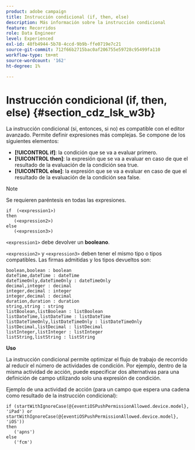 ```yaml
---
product: adobe campaign
title: Instrucción condicional (if, then, else)
description: Más información sobre la instrucción condicional
feature: Recorridos
role: Data Engineer
level: Experienced
exl-id: 48fb4944-5b78-4ccd-9b9b-ffe0719e7c21
source-git-commit: 712f66b2715bac0af206755e59728c95499fa110
workflow-type: tm+mt
source-wordcount: '162'
ht-degree: 1%

---
```


# Instrucción condicional (if, then, else) {#section_cdz_lsk_w3b}

La instrucción condicional (si, entonces, si no) es compatible con el editor avanzado. Permite definir expresiones más complejas. Se compone de los siguientes elementos:

* **[!UICONTROL if]**: la condición que se va a evaluar primero.
* **[!UICONTROL then]**: la expresión que se va a evaluar en caso de que el resultado de la evaluación de la condición sea true.
* **[!UICONTROL else]**: la expresión que se va a evaluar en caso de que el resultado de la evaluación de la condición sea false.

>[!NOTE]
>
>Se requieren paréntesis en todas las expresiones.

```
if  (<expression1>)
then
   (<expression2>)
else
   (<expression3>)
```

`<expression1>` debe devolver un  **booleano**.

`<expression2>` y  `<expression3>` deben tener el mismo tipo o tipos compatibles. Las firmas admitidas y los tipos devueltos son:

```
boolean,boolean : boolean
dateTime,dateTime : dateTime
dateTimeOnly,dateTimeOnly : dateTimeOnly
decimal,integer : decimal
integer,decimal : integer
integer,decimal : decimal
duration,duration : duration
string,string : string
listBoolean,listBoolean : listBoolean
listDateTime,listDateTime : listDateTime
listDateTimeOnly,listDateTimeOnly : listDateTimeOnly
listDecimal,listDecimal : listDecimal
listInteger,listInteger : listInteger
listString,listString : listString
```

**Uso**

La instrucción condicional permite optimizar el flujo de trabajo de recorrido al reducir el número de actividades de condición. Por ejemplo, dentro de la misma actividad de acción, puede especificar dos alternativas para una definición de campo utilizando solo una expresión de condición.

Ejemplo de una actividad de acción (para un campo que espera una cadena como resultado de la instrucción condicional):

```
if (startWithIgnoreCase(@{eventiOSPushPermissionAllowed.device.model}, 'iPad') or startWithIgnoreCase(@{eventiOSPushPermissionAllowed.device.model}, 'iOS'))
then
   ('apns')
else
   ('fcm')
```

